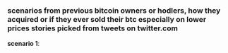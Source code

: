 ### scenarios from previous bitcoin owners or hodlers, how they acquired or if they ever sold their btc especially on lower prices stories picked from tweets on twitter.com
**scenario 1**: 
